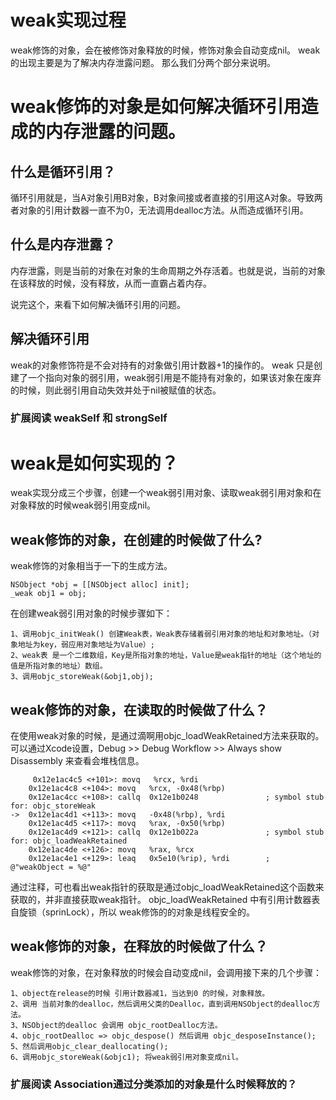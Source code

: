 
#  weak实现过程
weak修饰的对象，会在被修饰对象释放的时候，修饰对象会自动变成nil。
weak的出现主要是为了解决内存泄露问题。 那么我们分两个部分来说明。
# weak修饰的对象是如何解决循环引用造成的内存泄露的问题。
##  什么是循环引用？
循环引用就是，当A对象引用B对象，B对象间接或者直接的引用这A对象。导致两者对象的引用计数器一直不为0，无法调用dealloc方法。从而造成循环引用。
## 什么是内存泄露？
内存泄露，则是当前的对象在对象的生命周期之外存活着。也就是说，当前的对象在该释放的时候，没有释放，从而一直霸占着内存。

说完这个，来看下如何解决循环引用的问题。
## 解决循环引用
weak的对象修饰符是不会对持有的对象做引用计数器+1的操作的。
weak 只是创建了一个指向对象的弱引用，weak弱引用是不能持有对象的，如果该对象在废弃的时候，则此弱引用自动失效并处于nil被赋值的状态。
### 扩展阅读 weakSelf 和 strongSelf
# weak是如何实现的？
weak实现分成三个步骤，创建一个weak弱引用对象、读取weak弱引用对象和在对象释放的时候weak弱引用变成nil。
## weak修饰的对象，在创建的时候做了什么?
weak修饰的对象相当于一下的生成方法。

```
NSObject *obj = [[NSObject alloc] init];
_weak obj1 = obj;

```
在创建weak弱引用对象的时候步骤如下：

	1、调用objc_initWeak() 创建Weak表，Weak表存储着弱引用对象的地址和对象地址。（对象地址为key，弱应用对象地址为Value）;
	2、weak表 是一个二维数组，Key是所指对象的地址，Value是weak指针的地址（这个地址的值是所指对象的地址）数组。
	3、调用objc_storeWeak(&obj1,obj);
	
## weak修饰的对象，在读取的时候做了什么？
在使用weak对象的时候，是通过滴啊用objc_loadWeakRetained方法来获取的。
可以通过Xcode设置，Debug >> Debug Workflow >> Always show Disassembly 来查看会堆栈信息。
```
     0x12e1ac4c5 <+101>: movq   %rcx, %rdi
    0x12e1ac4c8 <+104>: movq   %rcx, -0x48(%rbp)
    0x12e1ac4cc <+108>: callq  0x12e1b0248               ; symbol stub for: objc_storeWeak
->  0x12e1ac4d1 <+113>: movq   -0x48(%rbp), %rdi
    0x12e1ac4d5 <+117>: movq   %rax, -0x50(%rbp)
    0x12e1ac4d9 <+121>: callq  0x12e1b022a               ; symbol stub for: objc_loadWeakRetained
    0x12e1ac4de <+126>: movq   %rax, %rcx
    0x12e1ac4e1 <+129>: leaq   0x5e10(%rip), %rdi        ; @"weakObject = %@"
```
通过注释，可也看出weak指针的获取是通过objc_loadWeakRetained这个函数来获取的，并非直接获取weak指针。
objc_loadWeakRetained 中有引用计数器表自旋锁（sprinLock），所以 weak修饰的的对象是线程安全的。
## weak修饰的对象，在释放的时候做了什么？
weak修饰的对象，在对象释放的时候会自动变成nil，会调用接下来的几个步骤：

	1、object在release的时候 引用计数器减1，当达到0 的时候，对象释放。
	2、调用 当前对象的dealloc，然后调用父类的Dealloc，直到调用NSObject的dealloc方法。
	3、NSObject的dealloc 会调用 objc_rootDealloc方法。
	4、objc_rootDealloc => objc_despose() 然后调用 objc_desposeInstance();
	5、然后调用objc_clear_deallocating();
	6、调用objc_storeWeak(&objc1); 将weak弱引用对象变成nil。
### 扩展阅读 Association通过分类添加的对象是什么时候释放的？ 	
	
	


